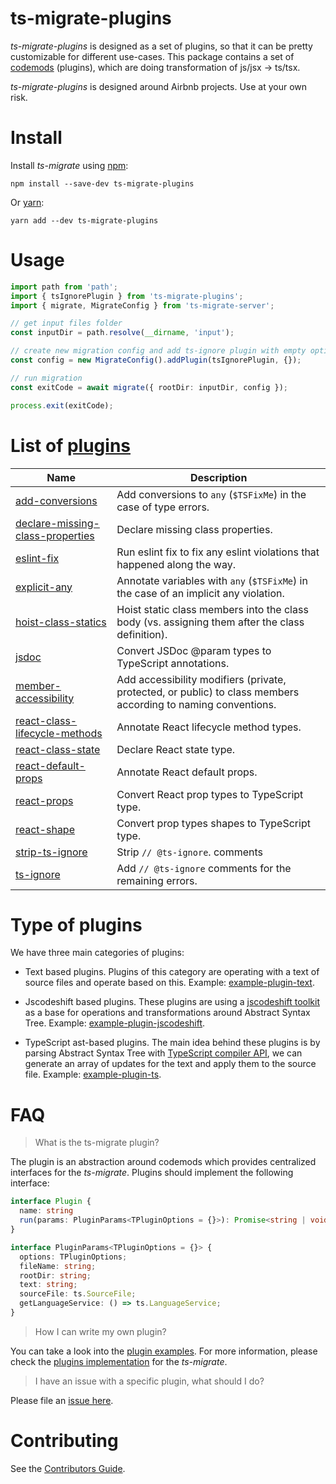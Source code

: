 # ts-migrate-plugins

_ts-migrate-plugins_ is designed as a set of plugins, so that it can be pretty customizable for different use-cases.
This package contains a set of [codemods](https://medium.com/@cpojer/effective-javascript-codemods-5a6686bb46fb) (plugins), which are doing transformation of js/jsx -> ts/tsx.

_ts-migrate-plugins_ is designed around Airbnb projects. Use at your own risk.

# Install

Install _ts-migrate_ using [npm](https://www.npmjs.com):

`npm install --save-dev ts-migrate-plugins`

Or [yarn](https://yarnpkg.com):

`yarn add --dev ts-migrate-plugins`

# Usage

```typescript
import path from 'path';
import { tsIgnorePlugin } from 'ts-migrate-plugins';
import { migrate, MigrateConfig } from 'ts-migrate-server';

// get input files folder
const inputDir = path.resolve(__dirname, 'input');

// create new migration config and add ts-ignore plugin with empty options
const config = new MigrateConfig().addPlugin(tsIgnorePlugin, {});

// run migration
const exitCode = await migrate({ rootDir: inputDir, config });

process.exit(exitCode);
```

# List of [plugins](https://github.com/airbnb/ts-migrate/blob/master/packages/ts-migrate-plugins/src)

| Name                                                                                                                                                             | Description                                                                                                   |
| ---------------------------------------------------------------------------------------------------------------------------------------------------------------- | ------------------------------------------------------------------------------------------------------------- |
| [add-conversions](https://github.com/airbnb/ts-migrate/blob/master/packages/ts-migrate-plugins/src/plugins/add-conversions.ts)                                   | Add conversions to `any` (`$TSFixMe`) in the case of type errors.                                             |
| [declare-missing-class-properties](https://github.com/airbnb/ts-migrate/blob/master/packages/ts-migrate-plugins/src/plugins/declare-missing-class-properties.ts) | Declare missing class properties.                                                                             |
| [eslint-fix](https://github.com/airbnb/ts-migrate/blob/master/packages/ts-migrate-plugins/src/plugins/eslint-fix.ts)                                             | Run eslint fix to fix any eslint violations that happened along the way.                                      |
| [explicit-any](https://github.com/airbnb/ts-migrate/blob/master/packages/ts-migrate-plugins/src/plugins/explicit-any.ts)                                         | Annotate variables with `any` (`$TSFixMe`) in the case of an implicit any violation.                          |
| [hoist-class-statics](https://github.com/airbnb/ts-migrate/blob/master/packages/ts-migrate-plugins/src/plugins/hoist-class-statics.ts)                           | Hoist static class members into the class body (vs. assigning them after the class definition).               |
| [jsdoc](https://github.com/airbnb/ts-migrate/blob/master/packages/ts-migrate-plugins/src/plugins/jsdoc.ts)                                                       | Convert JSDoc @param types to TypeScript annotations.                                                         |
| [member-accessibility](https://github.com/airbnb/ts-migrate/blob/master/packages/ts-migrate-plugins/src/plugins/member-accessibility.ts)                         | Add accessibility modifiers (private, protected, or public) to class members according to naming conventions. |
| [react-class-lifecycle-methods](https://github.com/airbnb/ts-migrate/blob/master/packages/ts-migrate-plugins/src/plugins/react-class-lifecycle-methods.ts)       | Annotate React lifecycle method types.                                                                        |
| [react-class-state](https://github.com/airbnb/ts-migrate/blob/master/packages/ts-migrate-plugins/src/plugins/react-class-state.ts)                               | Declare React state type.                                                                                     |
| [react-default-props](https://github.com/airbnb/ts-migrate/blob/master/packages/ts-migrate-plugins/src/plugins/react-default-props.ts)                           | Annotate React default props.                                                                                 |
| [react-props](https://github.com/airbnb/ts-migrate/blob/master/packages/ts-migrate-plugins/src/plugins/react-props.ts)                                           | Convert React prop types to TypeScript type.                                                                  |
| [react-shape](https://github.com/airbnb/ts-migrate/blob/master/packages/ts-migrate-plugins/src/plugins/react-shape.ts)                                           | Convert prop types shapes to TypeScript type.                                                                 |
| [strip-ts-ignore](https://github.com/airbnb/ts-migrate/blob/master/packages/ts-migrate-plugins/src/plugins/strip-ts-ignore.ts)                                   | Strip `// @ts-ignore`. comments                                                                               |
| [ts-ignore](https://github.com/airbnb/ts-migrate/blob/master/packages/ts-migrate-plugins/src/plugins/ts-ignore.ts)                                               | Add `// @ts-ignore` comments for the remaining errors.                                                        |

# Type of plugins

We have three main categories of plugins:

- Text based plugins. Plugins of this category are operating with a text of source files and operate based on this. Example: [example-plugin-text](https://github.com/airbnb/ts-migrate/blob/master/packages/ts-migrate-example/src/example-plugin-text.ts).

- Jscodeshift based plugins. These plugins are using a [jscodeshift toolkit](https://github.com/facebook/jscodeshift) as a base for operations and transformations around Abstract Syntax Tree. Example: [example-plugin-jscodeshift](https://github.com/airbnb/ts-migrate/blob/master/packages/ts-migrate-example/src/example-plugin-jscodeshift.ts).

- TypeScript ast-based plugins. The main idea behind these plugins is by parsing Abstract Syntax Tree with [TypeScript compiler API](https://github.com/microsoft/TypeScript/wiki/Using-the-Compiler-API), we can generate an array of updates for the text and apply them to the source file. Example: [example-plugin-ts](https://github.com/airbnb/ts-migrate/blob/master/packages/ts-migrate-example/src/example-plugin-ts.ts).

# FAQ

> What is the ts-migrate plugin?

The plugin is an abstraction around codemods which provides centralized interfaces for the _ts-migrate_. Plugins should implement the following interface:

```typescript
interface Plugin {
  name: string
  run(params: PluginParams<TPluginOptions = {}>): Promise<string | void> | string | void
}

interface PluginParams<TPluginOptions = {}> {
  options: TPluginOptions;
  fileName: string;
  rootDir: string;
  text: string;
  sourceFile: ts.SourceFile;
  getLanguageService: () => ts.LanguageService;
}
```

> How I can write my own plugin?

You can take a look into the [plugin examples](https://github.com/airbnb/ts-migrate/blob/master/packages/ts-migrate-example/src).
For more information, please check the [plugins implementation](https://github.com/airbnb/ts-migrate/tree/master/packages/ts-migrate-plugins/src/plugins) for the _ts-migrate_.

> I have an issue with a specific plugin, what should I do?

Please file an [issue here](https://github.com/airbnb/ts-migrate/issues/new).

# Contributing

See the [Contributors Guide](https://github.com/airbnb/ts-migrate/blob/master/CONTRIBUTING.md).

